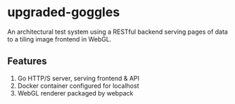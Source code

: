 # upgraded-goggles

An architectural test system using a RESTful backend serving pages of data
to a tiling image frontend in WebGL.

Features
--------

1) Go HTTP/S server, serving frontend & API
2) Docker container configured for localhost
3) WebGL renderer packaged by webpack

